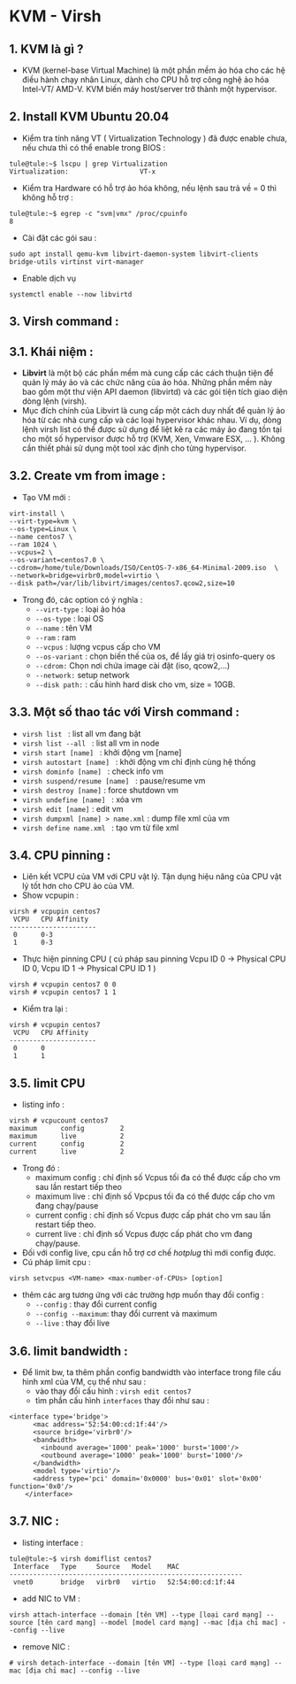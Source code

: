 # KVM - Virsh

## 1. KVM là gì ? 
- KVM (kernel-base Virtual Machine) là một phần mềm ảo hóa cho các hệ điều hành chạy nhân Linux, dành cho CPU hỗ trợ công nghệ ảo hóa Intel-VT/ AMD-V. KVM biến máy host/server trở thành một hypervisor.

## 2. Install KVM Ubuntu 20.04
- Kiểm tra tính năng VT ( Virtualization Technology ) đã được enable chưa, nếu chưa thì có thể enable trong BIOS : 
```
tule@tule:~$ lscpu | grep Virtualization 
Virtualization:                  VT-x
```
- Kiểm tra Hardware có hỗ trợ ảo hóa không, nếu lệnh sau trả về = 0 thì không hỗ trợ : 
```
tule@tule:~$ egrep -c "svm|vmx" /proc/cpuinfo
8
```

- Cài đặt các gói sau : 
```
sudo apt install qemu-kvm libvirt-daemon-system libvirt-clients bridge-utils virtinst virt-manager
```

- Enable dịch vụ 
```
systemctl enable --now libvirtd
```


## 3. Virsh command : 

## 3.1. Khái niệm : 
- **Libvirt** là một bộ các phần mềm mà cung cấp các cách thuận tiện để quản lý máy ảo và các chức năng của ảo hóa. Những phần mềm này bao gồm một thư viện API daemon (libvirtd) và các gói tiện tích giao diện dòng lệnh (virsh).
- Mục đích chính của Libvirt là cung cấp một cách duy nhất để quản lý ảo hóa từ các nhà cung cấp và các loại hypervisor khác nhau. Ví dụ, dòng lệnh virsh list có thể được sử dụng để liệt kê ra các máy ảo đang tồn tại cho một số hypervisor được hỗ trợ (KVM, Xen, Vmware ESX, … ). Không cần thiết phải sử dụng một tool xác định cho từng hypervisor.
 
## 3.2. Create vm from image : 
- Tạo VM mới : 
```
virt-install \
--virt-type=kvm \
--os-type=Linux \
--name centos7 \
--ram 1024 \
--vcpus=2 \
--os-variant=centos7.0 \
--cdrom=/home/tule/Downloads/ISO/CentOS-7-x86_64-Minimal-2009.iso  \
--network=bridge=virbr0,model=virtio \
--disk path=/var/lib/libvirt/images/centos7.qcow2,size=10
```
- Trong đó, các option có ý nghĩa :
	- `--virt-type` : loại ảo hóa 
	- `--os-type` : loại OS
	- `--name` : tên VM
	- `--ram` : ram 
	- `--vcpus` : lượng vcpus cấp cho VM
	- `--os-variant` : chọn biến thế của os, để lấy giá trị osinfo-query os
	- `--cdrom:` Chọn nơi chứa image cài đặt (iso, qcow2,...)
	- `--network:` setup network 
	- `--disk path:` : cấu hình hard disk cho vm, size = 10GB.

## 3.3. Một số thao tác với Virsh command :
- `virsh list ` : list all vm đang bật
- `virsh list --all ` : list all vm in node
- `virsh start [name] ` : khởi động vm [name]
- `virsh autostart [name] ` : khởi động vm chỉ định cùng hệ thống
- `virsh dominfo [name] ` : check info vm 
- `virsh suspend/resume [name] ` : pause/resume vm 
- `virsh destroy [name]` : force shutdown vm
- `virsh undefine [name] ` : xóa vm 
- `virsh edit [name]` : edit vm 
- `virsh dumpxml [name] > name.xml` : dump file xml của vm
- `virsh define name.xml ` : tạo vm từ file xml


## 3.4. CPU pinning :
- Liên kết VCPU của VM với CPU vật lý. Tận dụng hiệu năng của CPU vật lý tốt hơn cho CPU ảo của VM.
- Show vcpupin : 
```
virsh # vcpupin centos7 
 VCPU   CPU Affinity
----------------------
 0      0-3
 1      0-3
```
- Thực hiện pinning CPU ( cú pháp sau pinning Vcpu ID 0 -> Physical CPU ID 0, Vcpu ID 1 -> Physical CPU ID 1 ) 
```
virsh # vcpupin centos7 0 0
virsh # vcpupin centos7 1 1
```
- Kiểm tra lại : 
```
virsh # vcpupin centos7 
 VCPU   CPU Affinity
----------------------
 0      0
 1      1
```

## 3.5. limit CPU 
- listing info : 
```
virsh # vcpucount centos7 
maximum      config         2
maximum      live           2
current      config         2
current      live           2
```
- Trong đó : 
 	- maximum config : chỉ định số Vcpus tối đa có thể được cấp cho vm sau lần restart tiếp theo
 	- maximum live : chỉ định số Vpcpus tối đa có thể được cấp cho vm đang chạy/pause
 	- current config : chỉ định số Vcpus được cấp phát cho vm sau lần restart tiếp theo.
 	- current live : chỉ định số Vcpus được cấp phát cho vm đang chạy/pause.
- Đối với config live, cpu cần hỗ trợ cơ chế *hotplug* thì mới config được. 
- Cú pháp limit cpu : 
```
virsh setvcpus <VM-name> <max-number-of-CPUs> [option]
```
- thêm các arg tương ứng với các trường hợp muốn thay đổi config : 
	- `--config` : thay đổi current config
	- `--config --maximum`: thay đổi current và maximum
	- `--live` : thay đổi live

## 3.6. limit bandwidth : 
- Để limit bw, ta thêm phần config bandwidth vào interface trong file cấu hình xml của VM, cụ thể như sau : 
	- vào thay đổi cấu hình : ` virsh edit centos7 `
	- tìm phần cấu hình `interfaces` thay đổi như sau : 
```
<interface type='bridge'>
      <mac address='52:54:00:cd:1f:44'/>
      <source bridge='virbr0'/>
      <bandwidth>
        <inbound average='1000' peak='1000' burst='1000'/>
        <outbound average='1000' peak='1000' burst='1000'/>
      </bandwidth>
      <model type='virtio'/>
      <address type='pci' domain='0x0000' bus='0x01' slot='0x00' function='0x0'/>
    </interface>
```

## 3.7. NIC : 
- listing interface : 
```
tule@tule:~$ virsh domiflist centos7 
 Interface   Type     Source   Model    MAC
-----------------------------------------------------------
 vnet0       bridge   virbr0   virtio   52:54:00:cd:1f:44
```
- add NIC to VM : 
```
virsh attach-interface --domain [tên VM] --type [loại card mạng] --source [tên card mạng] --model [model card mạng] --mac [địa chỉ mac] --config --live
```
- remove NIC : 
```
# virsh detach-interface --domain [tên VM] --type [loại card mạng] --mac [địa chỉ mac] --config --live
```

```



